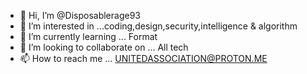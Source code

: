 - 👋 Hi, I’m @Disposablerage93
- 👀 I’m interested in ...coding,design,security,intelligence & algorithm  
- 🌱 I’m currently learning ... Format 
- 💞️ I’m looking to collaborate on ... All tech
- 📫 How to reach me ... UNITEDASSOCIATION@PROTON.ME

<!---
Disposablerage93/Disposablerage93 is a ✨ special ✨ repository because its `README.md` (this file) appears on your GitHub profile.
You can click the Preview link to take a look at your changes.
--->
